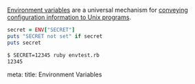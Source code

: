 [Environment variables](http://en.wikipedia.org/wiki/Environment_variable) are a universal mechanism for [conveying configuration
information to Unix programs](http://www.12factor.net/config).

```ruby
secret = ENV["SECRET"]
puts "SECRET not set" if secret
puts secret
```

```bash
$ SECRET=12345 ruby envtest.rb
12345
```

<route lang="yaml">
meta:
  title: Environment Variables
</route>
